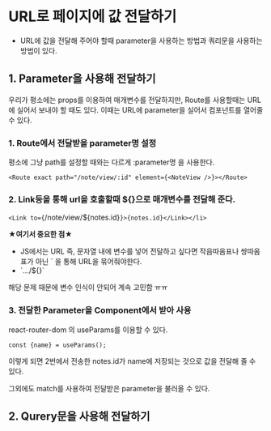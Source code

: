# URL로 페이지에 값 전달하기
- URL에 값을 전달해 주어야 할때 parameter을 사용하는 방법과 쿼리문을 사용하는 방법이 있다.

## 1. Parameter을 사용해 전달하기

우리가 평소에는 props를 이용하여 매개변수를 전달하지만, Route를 사용할때는 URL에 실어서 보내야 할 때도 있다.
이때는 URL에 parameter을 실어서 컴포넌트를 열어줄 수 있다.

### 1. Route에서 전달받을 parameter명 설정

평소에 그냥 path를 설정할 때와는 다르게 :parameter명 을 사용한다.

`<Route exact path="/note/view/:id" element={<NoteView />}></Route>`

### 2. Link등을 통해 url을 호출할때 ${}으로 매개변수를 전달해 준다.

`<Link to={`/note/view/${notes.id}`}>{notes.id}</Link></li>`

**★여기서 중요한 점★**
- JS에서는 URL 즉, 문자열 내에 변수를 넣어 전달하고 싶다면 작음따옴표나 쌍따옴표가 아닌 ` 을 통해 URL을 묶어줘야한다.
- \`.../${}`

해당 문제 때문에 변수 인식이 안되어 계속 고민함 ㅠㅠ

### 3. 전달한 Parameter을 Component에서 받아 사용

react-router-dom 의 useParams를 이용할 수 있다.

`const {name} = useParams();`

이렇게 되면 2번에서 전송한 notes.id가 name에 저장되는 것으로 값을 전달해 줄 수 있다.

그외에도 match를 사용하여 전달받은 parameter을 불러올 수 있다.

## 2. Qurery문을 사용해 전달하기


